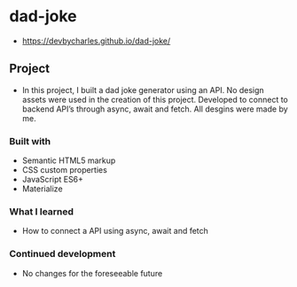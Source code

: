 # dad-joke
- https://devbycharles.github.io/dad-joke/

## Project
- In this project, I built a dad joke generator using an API. No design assets were used in the creation of this project. Developed to connect to backend API’s through async, await and fetch. All desgins were made by me.

### Built with

- Semantic HTML5 markup
- CSS custom properties
- JavaScript ES6+
- Materialize

### What I learned

- How to connect a API using async, await and fetch

### Continued development

- No changes for the foreseeable future

